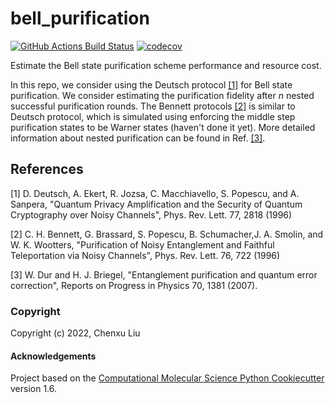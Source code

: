 bell_purification
==============================
[//]: # (Badges)
[![GitHub Actions Build Status](https://github.com/REPLACE_WITH_OWNER_ACCOUNT/bell_purification/workflows/CI/badge.svg)](https://github.com/REPLACE_WITH_OWNER_ACCOUNT/bell_purification/actions?query=workflow%3ACI)
[![codecov](https://codecov.io/gh/REPLACE_WITH_OWNER_ACCOUNT/bell_purification/branch/master/graph/badge.svg)](https://codecov.io/gh/REPLACE_WITH_OWNER_ACCOUNT/bell_purification/branch/master)


Estimate the Bell state purification scheme performance and resource cost.

In this repo, we consider using the Deutsch protocol [[1]](#"Deutsch") for Bell state purification. We consider estimating the purification fidelity after $n$ nested successful purification rounds. The Bennett protocols [[2]](#"Bennett") is similar to Deutsch protocol, which is simulated using enforcing the middle step purification states to be Warner states (haven't done it yet).  More detailed information about nested purification can be found in Ref. [[3]](#"Dur").

## References
<a id="Deutsch">[1]</a> 
D. Deutsch, A. Ekert, R. Jozsa, C. Macchiavello, S. Popescu, and A. Sanpera, \"Quantum Privacy Amplification and the Security of Quantum Cryptography over Noisy Channels\", Phys. Rev. Lett. 77, 2818 (1996)

<a id="Bennett">[2]</a> 
C. H. Bennett, G. Brassard, S. Popescu, B. Schumacher,J. A. Smolin, and W. K. Wootters, \"Purification of Noisy Entanglement and Faithful Teleportation via Noisy Channels\", Phys. Rev. Lett. 76, 722 (1996)

<a id="Dur">[3]</a> 
W. Dur and H. J. Briegel, \"Entanglement purification and quantum error correction\", Reports on Progress in Physics 70, 1381 (2007).

### Copyright

Copyright (c) 2022, Chenxu Liu


#### Acknowledgements
 
Project based on the 
[Computational Molecular Science Python Cookiecutter](https://github.com/molssi/cookiecutter-cms) version 1.6.
